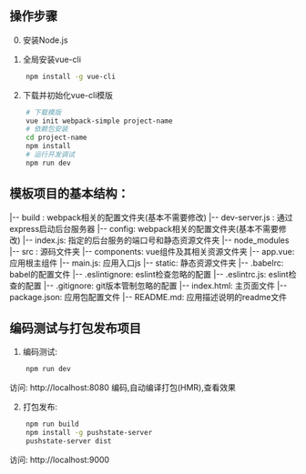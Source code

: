## 操作步骤
0. 安装Node.js

1. 全局安装vue-cli
``` bash
    npm install -g vue-cli
```

2. 下载并初始化vue-cli模版
``` bash
    # 下载模版
    vue init webpack-simple project-name
    # 依赖包安装
    cd project-name
    npm install
    # 运行开发调试
    npm run dev
```

## 模板项目的基本结构：
|-- build : webpack相关的配置文件夹(基本不需要修改)
    |-- dev-server.js : 通过express启动后台服务器
|-- config: webpack相关的配置文件夹(基本不需要修改)
    |-- index.js: 指定的后台服务的端口号和静态资源文件夹
|-- node_modules
|-- src : 源码文件夹
    |-- components: vue组件及其相关资源文件夹
    |-- app.vue: 应用根主组件
    |-- main.js: 应用入口js
|-- static: 静态资源文件夹
|-- .babelrc: babel的配置文件
|-- .eslintignore: eslint检查忽略的配置
|-- .eslintrc.js: eslint检查的配置
|-- .gitignore: git版本管制忽略的配置
|-- index.html: 主页面文件
|-- package.json: 应用包配置文件 
|-- README.md: 应用描述说明的readme文件

## 编码测试与打包发布项目
1. 编码测试:
``` bash
    npm run dev
```
访问: http://localhost:8080
编码,自动编译打包(HMR),查看效果

2. 打包发布:
``` bash
    npm run build
    npm install -g pushstate-server
    pushstate-server dist
```
访问: http://localhost:9000